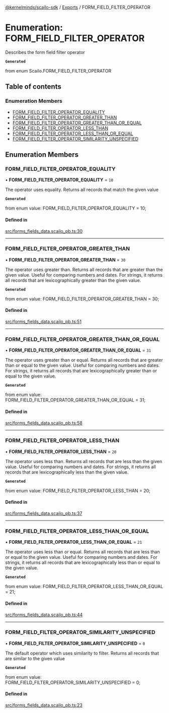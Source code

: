 [@kernelminds/scailo-sdk](../README.md) / [Exports](../modules.md) / FORM\_FIELD\_FILTER\_OPERATOR

# Enumeration: FORM\_FIELD\_FILTER\_OPERATOR

Describes the form field filter operator

**`Generated`**

from enum Scailo.FORM_FIELD_FILTER_OPERATOR

## Table of contents

### Enumeration Members

- [FORM\_FIELD\_FILTER\_OPERATOR\_EQUALITY](FORM_FIELD_FILTER_OPERATOR.md#form_field_filter_operator_equality)
- [FORM\_FIELD\_FILTER\_OPERATOR\_GREATER\_THAN](FORM_FIELD_FILTER_OPERATOR.md#form_field_filter_operator_greater_than)
- [FORM\_FIELD\_FILTER\_OPERATOR\_GREATER\_THAN\_OR\_EQUAL](FORM_FIELD_FILTER_OPERATOR.md#form_field_filter_operator_greater_than_or_equal)
- [FORM\_FIELD\_FILTER\_OPERATOR\_LESS\_THAN](FORM_FIELD_FILTER_OPERATOR.md#form_field_filter_operator_less_than)
- [FORM\_FIELD\_FILTER\_OPERATOR\_LESS\_THAN\_OR\_EQUAL](FORM_FIELD_FILTER_OPERATOR.md#form_field_filter_operator_less_than_or_equal)
- [FORM\_FIELD\_FILTER\_OPERATOR\_SIMILARITY\_UNSPECIFIED](FORM_FIELD_FILTER_OPERATOR.md#form_field_filter_operator_similarity_unspecified)

## Enumeration Members

### FORM\_FIELD\_FILTER\_OPERATOR\_EQUALITY

• **FORM\_FIELD\_FILTER\_OPERATOR\_EQUALITY** = ``10``

The operator uses equality. Returns all records that match the given value

**`Generated`**

from enum value: FORM_FIELD_FILTER_OPERATOR_EQUALITY = 10;

#### Defined in

[src/forms_fields_data.scailo_pb.ts:30](https://github.com/scailo/ts-sdk/blob/c10a36b57201dfa5903d4b53efa1e62aa6208936/src/forms_fields_data.scailo_pb.ts#L30)

___

### FORM\_FIELD\_FILTER\_OPERATOR\_GREATER\_THAN

• **FORM\_FIELD\_FILTER\_OPERATOR\_GREATER\_THAN** = ``30``

The operator uses greater than. Returns all records that are greater than the given value. Useful for comparing numbers and dates. For strings, it returns all records that are lexicographically greater than the given value.

**`Generated`**

from enum value: FORM_FIELD_FILTER_OPERATOR_GREATER_THAN = 30;

#### Defined in

[src/forms_fields_data.scailo_pb.ts:51](https://github.com/scailo/ts-sdk/blob/c10a36b57201dfa5903d4b53efa1e62aa6208936/src/forms_fields_data.scailo_pb.ts#L51)

___

### FORM\_FIELD\_FILTER\_OPERATOR\_GREATER\_THAN\_OR\_EQUAL

• **FORM\_FIELD\_FILTER\_OPERATOR\_GREATER\_THAN\_OR\_EQUAL** = ``31``

The operator uses greater than or equal. Returns all records that are greater than or equal to the given value. Useful for comparing numbers and dates. For strings, it returns all records that are lexicographically greater than or equal to the given value.

**`Generated`**

from enum value: FORM_FIELD_FILTER_OPERATOR_GREATER_THAN_OR_EQUAL = 31;

#### Defined in

[src/forms_fields_data.scailo_pb.ts:58](https://github.com/scailo/ts-sdk/blob/c10a36b57201dfa5903d4b53efa1e62aa6208936/src/forms_fields_data.scailo_pb.ts#L58)

___

### FORM\_FIELD\_FILTER\_OPERATOR\_LESS\_THAN

• **FORM\_FIELD\_FILTER\_OPERATOR\_LESS\_THAN** = ``20``

The operator uses less than. Returns all records that are less than the given value. Useful for comparing numbers and dates. For strings, it returns all records that are lexicographically less than the given value.

**`Generated`**

from enum value: FORM_FIELD_FILTER_OPERATOR_LESS_THAN = 20;

#### Defined in

[src/forms_fields_data.scailo_pb.ts:37](https://github.com/scailo/ts-sdk/blob/c10a36b57201dfa5903d4b53efa1e62aa6208936/src/forms_fields_data.scailo_pb.ts#L37)

___

### FORM\_FIELD\_FILTER\_OPERATOR\_LESS\_THAN\_OR\_EQUAL

• **FORM\_FIELD\_FILTER\_OPERATOR\_LESS\_THAN\_OR\_EQUAL** = ``21``

The operator uses less than or equal. Returns all records that are less than or equal to the given value. Useful for comparing numbers and dates. For strings, it returns all records that are lexicographically less than or equal to the given value.

**`Generated`**

from enum value: FORM_FIELD_FILTER_OPERATOR_LESS_THAN_OR_EQUAL = 21;

#### Defined in

[src/forms_fields_data.scailo_pb.ts:44](https://github.com/scailo/ts-sdk/blob/c10a36b57201dfa5903d4b53efa1e62aa6208936/src/forms_fields_data.scailo_pb.ts#L44)

___

### FORM\_FIELD\_FILTER\_OPERATOR\_SIMILARITY\_UNSPECIFIED

• **FORM\_FIELD\_FILTER\_OPERATOR\_SIMILARITY\_UNSPECIFIED** = ``0``

The default operator which uses similarity to filter. Returns all records that are similar to the given value

**`Generated`**

from enum value: FORM_FIELD_FILTER_OPERATOR_SIMILARITY_UNSPECIFIED = 0;

#### Defined in

[src/forms_fields_data.scailo_pb.ts:23](https://github.com/scailo/ts-sdk/blob/c10a36b57201dfa5903d4b53efa1e62aa6208936/src/forms_fields_data.scailo_pb.ts#L23)
